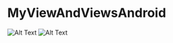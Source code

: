 # MyViewAndViewsAndroid
![Alt Text](https://github.com/leo-chan1020/MyViewAndViewsAndroid/blob/master/Screenshot_20200829-021008_Views.jpg)
![Alt Text](https://github.com/leo-chan1020/MyViewAndViewsAndroid/blob/master/Screenshot_20200829-021010_Views.jpg)
